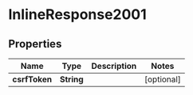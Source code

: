 

# InlineResponse2001

## Properties

Name | Type | Description | Notes
------------ | ------------- | ------------- | -------------
**csrfToken** | **String** |  |  [optional]



